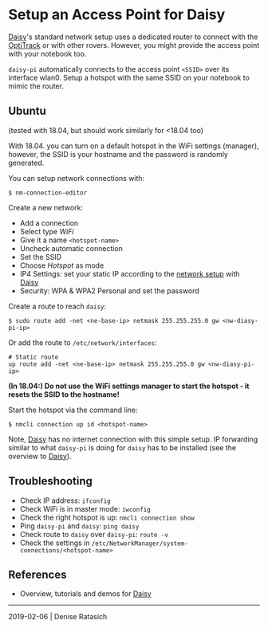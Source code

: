 # Setup an Access Point for Daisy

[Daisy]'s standard network setup uses a dedicated router
to connect with the [OptiTrack] or with other rovers.
However, you might provide the access point with your notebook too.

`daisy-pi` automatically connects to the access point `<SSID>` over its interface wlan0.
Setup a hotspot with the same SSID on your notebook to mimic the router.


## Ubuntu
(tested with 18.04, but should work similarly for <18.04 too)

With 18.04. you can turn on a default hotspot in the WiFi settings (manager),
however, the SSID is your hostname and the password is randomly generated.

You can setup network connections with:
```
$ nm-connection-editor
```

Create a new network:
* Add a connection
* Select type *WiFi*
* Give it a name `<hotspot-name>`
* Uncheck automatic connection
* Set the SSID
* Choose *Hotspot* as mode
* IP4 Settings: set your static IP according to the [network setup] with [Daisy]
* Security: WPA & WPA2 Personal and set the password

Create a route to reach `daisy`:
```
$ sudo route add -net <ne-base-ip> netmask 255.255.255.0 gw <nw-diasy-pi-ip>
```

Or add the route to `/etc/network/interfaces`:
```
# Static route
up route add -net <ne-base-ip> netmask 255.255.255.0 gw <nw-diasy-pi-ip>
```

**(In 18.04:) Do not use the WiFi settings manager to start the hotspot - it resets the SSID to the hostname!**

Start the hotspot via the command line:
```
$ nmcli connection up id <hotspot-name>
```

Note, [Daisy] has no internet connection with this simple setup.
IP forwarding similar to what `daisy-pi` is doing for `daisy` has to be installed
(see the overview to [Daisy]).

## Troubleshooting

* Check IP address: `ifconfig`
* Check WiFi is in master mode: `iwconfig`
* Check the right hotspot is up: `nmcli connection show`
* Ping `daisy-pi` and `daisy`: `ping daisy`
* Check route to `daisy` over `daisy-pi`: `route -v`
* Check the settings in `/etc/NetworkManager/system-connections/<hotspot-name>`


## References

* Overview, tutorials and demos for [Daisy]


[network setup]: ../../dagobert-network-setup.md
[Daisy]: ../README.md
[OptiTrack]: ../optitrack/README.md

---
2019-02-06 | Denise Ratasich
